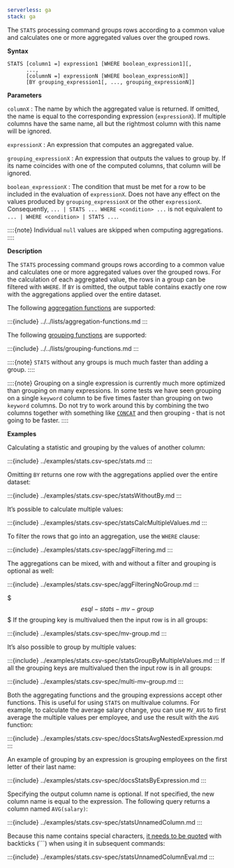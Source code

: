 ```yaml {applies_to}
serverless: ga
stack: ga
```

The `STATS` processing command groups rows according to a common value
and calculates one or more aggregated values over the grouped rows.

**Syntax**

```esql
STATS [column1 =] expression1 [WHERE boolean_expression1][,
      ...,
      [columnN =] expressionN [WHERE boolean_expressionN]]
      [BY grouping_expression1[, ..., grouping_expressionN]]
```

**Parameters**

`columnX`
:   The name by which the aggregated value is returned. If omitted, the name is
    equal to the corresponding expression (`expressionX`).
    If multiple columns have the same name, all but the rightmost column with this
    name will be ignored.

`expressionX`
:   An expression that computes an aggregated value.

`grouping_expressionX`
:   An expression that outputs the values to group by.
    If its name coincides with one of the computed columns, that column will be ignored.

`boolean_expressionX`
:   The condition that must be met for a row to be included in the evaluation of
    `expressionX`. Does not have any effect on the values produced by
    `grouping_expressionX` or the other `expressionX`. Consequently, `... | STATS ... WHERE <condition> ...` is not equivalent to `... | WHERE <condition> | STATS ...`.

::::{note}
Individual `null` values are skipped when computing aggregations.
::::


**Description**

The `STATS` processing command groups rows according to a common value
and calculates one or more aggregated values over the grouped rows. For the
calculation of each aggregated value, the rows in a group can be filtered with
`WHERE`. If `BY` is omitted, the output table contains exactly one row with
the aggregations applied over the entire dataset.

The following [aggregation functions](/reference/query-languages/esql/functions-operators/aggregation-functions.md) are supported:

:::{include} ../../lists/aggregation-functions.md
:::

The following [grouping functions](/reference/query-languages/esql/functions-operators/grouping-functions.md) are supported:

:::{include} ../../lists/grouping-functions.md
:::

::::{note}
`STATS` without any groups is much much faster than adding a group.
::::


::::{note}
Grouping on a single expression is currently much more optimized than grouping
on many expressions. In some tests we have seen grouping on a single `keyword`
column to be five times faster than grouping on two `keyword` columns. Do
not try to work around this by combining the two columns together with
something like [`CONCAT`](/reference/query-languages/esql/functions-operators/string-functions.md#esql-concat)
and then grouping - that is not going to be faster.
::::


**Examples**

Calculating a statistic and grouping by the values of another column:

:::{include} ../examples/stats.csv-spec/stats.md
:::

Omitting `BY` returns one row with the aggregations applied over the entire
dataset:

:::{include} ../examples/stats.csv-spec/statsWithoutBy.md
:::

It’s possible to calculate multiple values:

:::{include} ../examples/stats.csv-spec/statsCalcMultipleValues.md
:::

To filter the rows that go into an aggregation, use the `WHERE` clause:

:::{include} ../examples/stats.csv-spec/aggFiltering.md
:::

The aggregations can be mixed, with and without a filter and grouping is
optional as well:

:::{include} ../examples/stats.csv-spec/aggFilteringNoGroup.md
:::

$$$esql-stats-mv-group$$$
If the grouping key is multivalued then the input row is in all groups:

:::{include} ../examples/stats.csv-spec/mv-group.md
:::

It’s also possible to group by multiple values:

:::{include} ../examples/stats.csv-spec/statsGroupByMultipleValues.md
:::
If all the grouping keys are multivalued then the input row is in all groups:

:::{include} ../examples/stats.csv-spec/multi-mv-group.md
:::

Both the aggregating functions and the grouping expressions accept other
functions. This is useful for using `STATS` on multivalue columns.
For example, to calculate the average salary change, you can use `MV_AVG` to
first average the multiple values per employee, and use the result with the
`AVG` function:

:::{include} ../examples/stats.csv-spec/docsStatsAvgNestedExpression.md
:::

An example of grouping by an expression is grouping employees on the first
letter of their last name:

:::{include} ../examples/stats.csv-spec/docsStatsByExpression.md
:::

Specifying the output column name is optional. If not specified, the new column
name is equal to the expression. The following query returns a column named
`AVG(salary)`:

:::{include} ../examples/stats.csv-spec/statsUnnamedColumn.md
:::

Because this name contains special characters,
[it needs to be quoted](/reference/query-languages/esql/esql-syntax.md#esql-identifiers)
with backticks (```) when using it in subsequent commands:

:::{include} ../examples/stats.csv-spec/statsUnnamedColumnEval.md
:::
